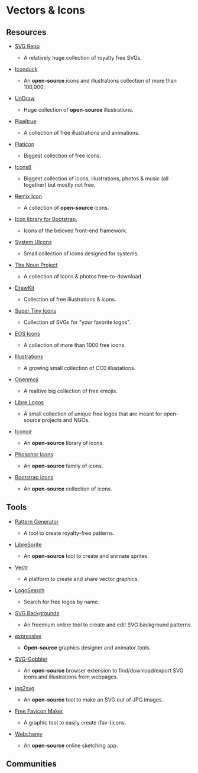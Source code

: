 # Vectors & Icons

## Resources

* [SVG Repo](https://www.svgrepo.com/)
  
   * A relatively huge collection of royalty free SVGs.

* [Iconduck](https://iconduck.com)
  
   * An **open-source** icons and illustrations collection of more than 100,000.

* [UnDraw](https://undraw.co)
  
   * Huge collection of **open-source** illustrations.

* [Pixeltrue](https://www.pixeltrue.com/free-illustrations)
  
   * A collection of free illustrations and animations.

* [Flaticon](https://www.flaticon.com)
  
   * Biggest collection of free icons.

* [Icons8](https://icons8.com)
  
   * Biggest collection of icons, illustrations, photos & music (all together) but mostly not free.

* [Remix Icon](https://remixicon.com)
  
   * A collection of **open-source** icons.

* [Icon library for Bootstrap.](https://github.com/twbs/icons)
  
   * Icons of the beloved front-end framework.

* [System UIcons](https://systemuicons.com)
  
   * Small collection of icons designed for systems.

* [The Noun Project](https://thenounproject.com)
  
   * A collection of icons & photos free-to-download.

* [DrawKit](https://www.drawkit.io)
  
   * Collection of free illustrations & icons.

* [Super Tiny Icons](https://github.com/edent/SuperTinyIcons)
  
   * Collection of SVGs for "your favorite logos".

* [EOS Icons](https://eos-icons.com)
  
   * A collection of more than 1000 free icons.

* [Illustrations](https://illlustrations.co)
  
   * A growing small collection of CC0 illustations.

* [Openmoji](https://openmoji.org)
  
   * A realtive big collection of free emojis.

* [Libre Logos](https://github.com/enjeck/libre-logos)
  
   * A small collection of unique free logos that are meant for open-source projects and NGOs.

* [Iconoir](https://iconoir.com)
  
   * An **open-source** library of icons.

* [Phosphor Icons](https://phosphoricons.com)
  
   * An **open-source** family of icons.

* [Bootstrap Icons](https://icons.getbootstrap.com)
  
   * An **open-source** collection of icons.

## Tools

* [Pattern Generator](https://doodad.dev/pattern-generator)
  
   * A tool to create royalty-free patterns.

* [LibreSprite](https://libresprite.github.io)
  
   * An **open-source** tool to create and animate sprites.

* [Vectr](https://vectr.com)
  
   * A platform to create and share vector graphics.

* [LogoSearch](https://logosear.ch)
  
   * Search for free logos by name.

* [SVG Backgrounds](https://www.svgbackgrounds.com)
  
   * An freemium online tool to create and edit SVG background patterns.

* [expressive](https://www.expressivesuite.com)
  
   * **Open-source** graphics designer and animator tools.

* [SVG-Gobbler](https://github.com/rossmoody/svg-gobbler)
  
   * An **open-source** browser extension to find/download/export SVG icons and illustrations from webpages.

* [jpg2svg](https://github.com/enjeck/jpg2svg)
  
   * An **open-source** tool to make an SVG out of JPG images.

* [Free Favicon Maker](https://formito.com/tools/favicon)
  
   * A graphic tool to easily create (fav-)icons.

* [Webchemy](https://github.com/bitbof/webchemy)
  
   * An **open-source** online sketching app.

## Communities
